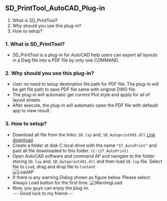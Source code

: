 ## SD_PrintTool_AutoCAD_Plug-in
1. What is SD_PrintTool?
2. Why should you use this plug-in?
3. How to setup?

### 1. What is SD_PrintTool?
+ SD_PrintTool is a plug-in for AutoCAD help users can export all layouts in a Dwg file into a PDF file by only one COMMAND.
### 2. Why should you use this plug-in?
+ User no need to setup destination file path for PDF file. The plug-in will be get file path to save PDF file same with original DWG file.
+ The plug-in will automatic get current Plot style and apply for all of layout sheets.
+ After execute, the plug-in will automatic open the PDF file with defauld app to view result.
### 3. How to setup?
* Download all file from the links:  `SD.lsp` and, `SD_AutoprintV01.dll` [Link download](https://strongtie-my.sharepoint.com/:f:/p/hupham/EjsWK0JOBRZEoRxcQEMNZ_MBsWIlT3CJ-_N1_LJ3r0FjGg?e=KbDRhN)
* Create a folder at disk C local drive with the name `"ST_AutoPrint"` and past all file downloaded to this folder. `(C:\ST_AutoPrint)`
* Open AutoCAD software and command AP and navigate to the folder storing `SD.lsp` and, `SD_AutoprintV01.dll` and then load `SD.lsp` file. Select file to `Load`, drag and drop file to `Content`
  <br>
 ![LoadAP](https://github.com/huypham0808/SD_PrintTool_AutoCAD_Plug-in/assets/114324328/2b080338-0325-41fa-b93c-9bb7cf00ab05)
* If there is any warning Dialog shown as figure below. Please select Always Load button for the first time.
 ![WarningLoad](https://github.com/huypham0808/SD_PrintTool_AutoCAD_Plug-in/assets/114324328/ef3e4182-7502-4c0f-8030-03e98df147e9)
* Now, you guys can enjoy the plug-in.
  <br>
  --- Good luck to my friend---
